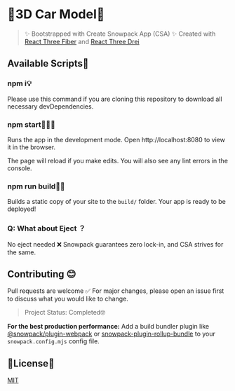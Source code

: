 # 🚙3D Car Model🚗

> ✨ Bootstrapped with Create Snowpack App (CSA) ✨
> Created with [React Three Fiber](https://docs.pmnd.rs/react-three-fiber/getting-started/introduction) and [React Three Drei](https://docs.pmnd.rs/drei/introduction)

## Available Scripts📜

### npm i💡

Please use this command if you are cloning this repository to download all necessary devDependencies.

### npm start👨🏻‍💻

Runs the app in the development mode.
Open http://localhost:8080 to view it in the browser.

The page will reload if you make edits.
You will also see any lint errors in the console.

### npm run build👷🏻

Builds a static copy of your site to the `build/` folder.
Your app is ready to be deployed!

### Q: What about Eject ？

No eject needed ❌ Snowpack guarantees zero lock-in, and CSA strives for the same.

## Contributing 😊
Pull requests are welcome ✅ For major changes, please open an issue first to discuss what you would like to change. 

> Project Status: Completed🤓

**For the best production performance:** Add a build bundler plugin like [@snowpack/plugin-webpack](https://github.com/snowpackjs/snowpack/tree/main/plugins/plugin-webpack) or [snowpack-plugin-rollup-bundle](https://github.com/ParamagicDev/snowpack-plugin-rollup-bundle) to your `snowpack.config.mjs` config file.

## 🤘License🤘
[MIT](https://choosealicense.com/licenses/mit/)
